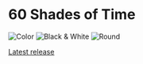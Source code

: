 # 60 Shades of Time

![Color](https://raw.githubusercontent.com/dstosik/60-shades-of-time/master/appstore/color.gif)
![Black & White](https://raw.githubusercontent.com/dstosik/60-shades-of-time/master/appstore/bw.gif)
![Round](https://raw.githubusercontent.com/dstosik/60-shades-of-time/master/appstore/round.png)

[Latest release](https://github.com/dstosik/60-shades-of-time/releases/latest) 

